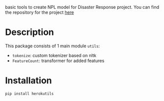 basic tools to create NPL model for Disaster Response project. You can find the repository for the project [here](https://github.com/6one2/DisasterResponsePipeline_Figure8)

# __Description__
This package consists of 1 main module `utils`:
 - `tokenize`: custom tokenizer based on nltk
 - `FeatureCount`: transformer for added features


# __Installation__
`pip install herokutils`
